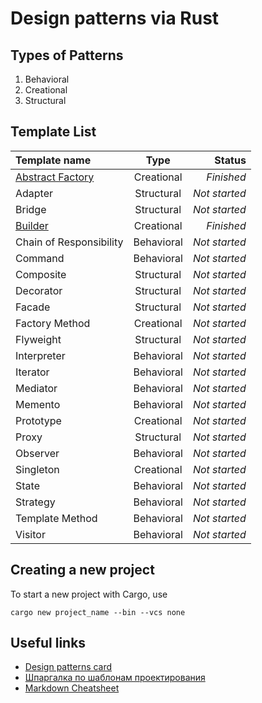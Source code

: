# Design patterns via Rust

## Types of Patterns
1. Behavioral
2. Creational
3. Structural

## Template List
Template name                                               |    Type    |        Status |
:-----------------------------------------------------------|:----------:|--------------:|
[Abstract Factory](creational/abstract%20factory/README.md) | Creational |    *Finished* |
Adapter                                                     | Structural | *Not started* |
Bridge                                                      | Structural | *Not started* |
[Builder](creational/builder/README.md)                     | Creational |    *Finished* |
Chain of Responsibility	                                    | Behavioral | *Not started* |
Command	                                                    | Behavioral | *Not started* |
Composite                                                   | Structural | *Not started* |
Decorator                                                   | Structural | *Not started* |
Facade               	                                    | Structural | *Not started* |
Factory Method	                                            | Creational | *Not started* |
Flyweight                                                   | Structural | *Not started* |
Interpreter                                                 | Behavioral | *Not started* |
Iterator                                                    | Behavioral | *Not started* |
Mediator                                                    | Behavioral | *Not started* |
Memento	                                                    | Behavioral | *Not started* |
Prototype   	                                            | Creational | *Not started* |
Proxy                                                       | Structural | *Not started* |
Observer                                                    | Behavioral | *Not started* |
Singleton                                                   | Creational | *Not started* |
State                                                       | Behavioral | *Not started* |
Strategy                                                    | Behavioral | *Not started* |
Template Method	                                            | Behavioral | *Not started* |
Visitor	                                                    | Behavioral | *Not started* |

## Creating a new project
To start a new project with Cargo, use
```cargo
cargo new project_name --bin --vcs none
```

## Useful links
* [Design patterns card](http://www.mcdonaldland.info/files/designpatterns/designpatternscard.pdf)
* [Шпаргалка по шаблонам проектирования](https://habrahabr.ru/post/210288/)
* [Markdown Cheatsheet](https://github.com/adam-p/markdown-here/wiki/Markdown-Cheatsheet)
